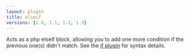 ```yaml
---
layout: plugin
title: elseif
versions: [1.0, 1.1, 1.2, 1.3]
---
```


Acts as a php elseif block, allowing you to add one more condition if the previous one(s) didn't match.
See the [if plugin](/plugins/blocks/if.html) for syntax details.